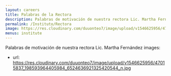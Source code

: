 ```yaml
---
layout: careers
title: Palabras de la Rectora
description: Palabras de motivación de nuestra rectora Lic. Martha Fernández
permalink: /Instituto/Rectora
image: https://res.cloudinary.com/duuonteo7/image/upload/v1546625956/47015837_198593964405984_6524636921325420544_n.jpg
menus: institute
---
```


Palabras de motivación de nuestra rectora Lic. Martha Fernández
images: 
- url: https://res.cloudinary.com/duuonteo7/image/upload/v1546625956/47015837_198593964405984_6524636921325420544_n.jpg




